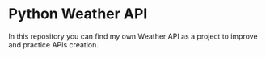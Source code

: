 # Python Weather API
In this repository you can find my own Weather API as a project to improve and practice APIs creation.